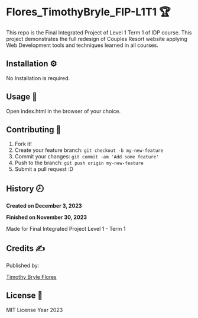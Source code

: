 # Flores_TimothyBryle_FIP-L1T1 :trophy:
This repo is the Final Integrated Project of Level 1 Term 1 of IDP course. This project demonstrates the full redesign of Couples Resort website applying Web Development tools and techniques learned in all courses.


## Installation :gear:

No Installation is required.

## Usage :hammer:

Open index.html in the browser of your choice.

## Contributing :bookmark:

1. Fork it!
2. Create your feature branch: `git checkout -b my-new-feature`
3. Commit your changes: `git commit -am 'Add some feature'`
4. Push to the branch: `git push origin my-new-feature`
5. Submit a pull request :D

## History :clock8:

**Created on December 3, 2023**

**Finished on November 30, 2023**

Made for Final Integrated Project Level 1 - Term 1

## Credits :writing_hand:
Published by:

[Timothy Bryle Flores](https://www.behance.net/brylliancePH)

## License :page_facing_up:

MIT License Year 2023
